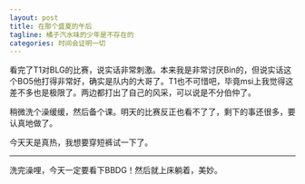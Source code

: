 ```yaml
---
layout: post
title: 在那个盛夏的午后
tagline: 橘子汽水味的少年是不存在的
categories: 时间会证明一切
---
```


看完了T1对BLG的比赛，说实话非常刺激。本来我是非常讨厌Bin的，但说实话这个BO5他打得非常好，确实是队内的大哥了。T1也不可惜吧，毕竟msi上我觉得这差不多也是极限了。两边都打出了自己的风采，可以说是不分伯仲了。

稍微洗个澡缓缓，然后备个课。明天的比赛反正也看不了了，剩下的事还很多，要认真地做了。

今天天是真热，我想要穿短裤试一下了。

***

洗完澡哩，今天一定要看下BBDG！然后就上床躺着，美妙。